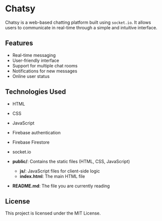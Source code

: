 # Chatsy

Chatsy is a web-based chatting platform built using `socket.io`. It allows users to communicate in real-time through a simple and intuitive interface.

## Features

- Real-time messaging
- User-friendly interface
- Support for multiple chat rooms
- Notifications for new messages
- Online user status

## Technologies Used

- HTML
- CSS
- JavaScript
- Firebase authentication
- Firebase Firestore
- socket.io


- **public/**: Contains the static files (HTML, CSS, JavaScript)
  - **js/**: JavaScript files for client-side logic
  - **index.html**: The main HTML file
- **README.md**: The file you are currently reading

## License

This project is licensed under the MIT License.
